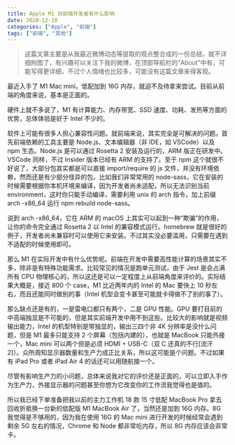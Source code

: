 ```yaml
---
title: Apple M1 对前端开发者有什么影响
date: 2020-12-10
categories: ["Apple", "前端"]
tags: ["前端", "其他"]
---
```


> 这篇文章主要是从我最近微博动态等提取的观点整合成的一份总结，就不详细附图了，有兴趣可以关注下我的微博，在顶部导航栏的“About”中有，可能写得更详细，不过个人情绪也比较多，可能没有这篇文章来得客观。

最近入手了 M1 Mac mini，低配加到 16G 内存，就迫不及待拿来尝试。目前从前端的角度来说，基本是正面的。

硬件上就不多说了，M1 有计算能力、内存带宽、SSD 速度、功耗、发热等方面的优势，总体体验是好于 Intel 不少的。

软件上可能有很多人担心兼容性问题。就前端来说，其实完全是可解决的问题。首先前端依赖的工具主要是 Node.js、文本编辑器（非 IDE，如 VSCode）以及 npm 生态。Node.js 是可以通过 Rosetta 2 安装及运行的，ARM 版正在研发中。VSCode 同样，不过 Insider 版本已经有 ARM 的支持了。至于 npm 这个就很不好说了，大部分包其实都是可以直接 import/require 的 js 文件，并没有环境依赖，然而还是有少部分怪异的包，比如我们非常常用的 node-sass，它在安装的时候需要根据你本机环境来编译，因为开发者尚未适配，所以无法识别当前 environment，这时你只能手动编译，需要利用 unix 的 arch 指令，加上前缀 arch -x86_64 运行 npm rebuild node-sass。

说到 arch -x86_64，它在 ARM 的 macOS 上其实可以起到一种“欺骗”的作用，让你的命令完全通过 Rosetta 2 以 Intel 的兼容模式运行。homebrew 就是很好的例子，开发者尚未兼容时可以使用它来安装。不过其实没必要滥用，只需要在遇到不适配的时候使用即可。

那么 M1 在实际开发中有什么优势呢。前端在开发中需要高性能计算的场景其实不多，除非是有特殊功能需求。比较常见的情况是跑单元测试，由于 Jest 是会占满所有 CPU 物理核心的，所以这还是可以一定程度上从前端角度来评价的。实际结果大概是，接近 800 个 case，M1 比近两年内的 Intel 的 Mac 要快上 10 秒左右，而且还能同时做别的事（Intel 机型会变卡甚至可能就卡得做不了别的事了）。

那么缺点还是有的，一是雷电口都只有两个，二是 GPU 性能。GPU 要打目前的中高端独显是不可能的，但是其实前端开发中用不到这些。比较大的影响就是视频输出能力，Intel 的机型特别是带独显的，输出三四个非 4K 分辨率是没什么问题，但是 M1 最多只能支持 2 个屏幕（包括内建的），也就是 MacBook 只能外接一个，Mac mini 可以两个但是必须 HDMI + USB-C（双 C 还真的不行[流汗 2]）。众所周知显示器数量和生产力成正比关系，所以这可能是个问题。不过如果有 iPad Pro 或者 iPad Air 4 的话还可以用随航接一个。

尽管有影响生产力的小问题，总体来说我对它的评价还是正面的，可以立即入手作为生产力，外接显示器的问题甚至你想为它改变你的工作流我觉得也是值的。

所以我已经下单准备把我以前的主力工作机 18 款 15 寸低配 MacBook Pro 拿去回收折抵换一台新的低配版 M1 MacBook Air 了，当然还是加到 16G 内存。8G 我觉得是不够用的，因为我在使用 16G 的 Mac mini 进行开发的时候经常会遇到剩余 5G 左右的情况，Chrome 和 Node 都非常吃内存，所以 8G 内存应该会非常卡。
